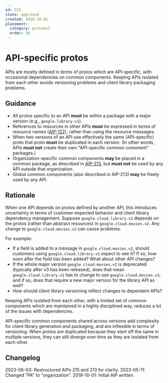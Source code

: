 ```yaml
---
id: 215
state: approved
created: 2018-10-01
placement:
  category: protobuf
  order: 30
---
```


# API-specific protos

APIs are mostly defined in terms of protos which are API-specific, with
occasional dependencies on common components. Keeping APIs isolated from each
other avoids versioning problems and client library packaging problems.

## Guidance

- All protos specific to an API **must** be within a package with a major version
  (e.g., `google.library.v1`).
- References to resources in other APIs **must** be expressed in terms of
  resource names ([AIP-122][]), rather than using the resource messages.
- When two versions of an API use effectively the same (API-specific) proto
  that proto **must** be duplicated in each version. (In other words, APIs
  **must not** create their own "API-specific common comonent" packages.)
- Organization-specific common components **may** be placed in a common package,
  as described in [AIP-213][], but **must not** be used by any API outside
  that organization.
- Global common components (also described in AIP-213) **may** be freely used by any API.

## Rationale

When one API depends on protos defined by another API, this introduces uncertainty
in terms of customer-expected behavior and client library dependency management.
Suppose `google.cloud.library.v1` depends on the protos (rather than abstract resources)
in `google.cloud.movies.v2`. Any change to `google.cloud.movies.v2` can cause problems.

For example:

- If a field is added to a message in `google.cloud.movies.v2`, should customers using
  `google.cloud.library.v1` expect to see it? If so, how soon after the field has
  been added? What about other API changes?
- If the whole major version `google.cloud.movies.v2` is deprecated
  (typically after v3 has been released), does that mean `google.cloud.library.v1` has
  to change to use `google.cloud.movies.v3`, and if so, does that require a new major version
  for the library API as well?
- How should client library versioning reflect changes to dependent APIs?

Keeping APIs isolated from each other, with a limited set of common components which are
maintained in a highly disciplined way, reduces a lot of the issues with dependencies.

API-specific common components shared across versions add complexity for client
library generation and packaging, and are inflexible in terms of versioning.
When protos are duplicated because they *start* off the same in multiple versions,
they can still diverge over time as they are isolated from each other.

## Changelog

2023-06-XX: Restructured AIPs 215 and 213 for clarity.
2023-05-11: Changed "PA" to "organization".
2018-10-01: Initial AIP written.

[aip-213]: ./0213.md
[aip-122]: ./0122.md
